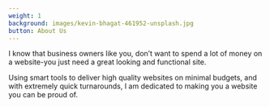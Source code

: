 ```yaml
---
weight: 1
background: images/kevin-bhagat-461952-unsplash.jpg
button: About Us
---
```

I know that business owners like you, don’t want to spend a lot of money on a website-you just need a great looking and functional site.


Using smart tools to deliver high quality websites on minimal budgets, and with extremely quick turnarounds, I am dedicated to making you a website you can be proud of.
